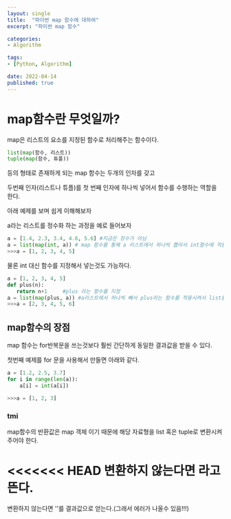 ```yaml
---
layout: single
title:  "파이썬 map 함수에 대하여"
excerpt: "파이썬 map 함수"

categories:
- Algorithm

tags:
- [Python, Algorithm]

date: 2022-04-14
published: true
---
```


# map함수란 무엇일까?

map은 리스트의 요소를 지정된 함수로 처리해주는 함수이다.
```python
list(map(함수, 리스트))
tuple(map(함수, 튜플))
```
등의 형태로 존재하게 되는 map 함수는 두개의 인자를 갖고

두번째 인자(리스트나 튜플)를 첫 번째 인자에 하나씩 넣어서 함수를 수행하는 역할을 한다.

아래 예제를 보며 쉽게 이해해보자

a라는 리스트를 정수화 하는 과정을 예로 들어보자

```python
a = [1.4, 2.3, 3.4, 4.6, 5.6] #지금은 정수가 아님 
a = list(map(int, a)) # map 함수를 통해 a 리스트에서 하나씩 뽑아서 int함수에 적용 시킨 후 list화 한다.
>>>a = [1, 2, 3, 4, 5]
```
물론 int 대신 함수를 지정해서 넣는것도 가능하다.
```python
a = [1, 2, 3, 4, 5]
def plus(n):
   return n+1     #plus 라는 함수를 지정
a = list(map(plus, a)) #a리스트에서 하나씩 빼서 plus라는 함수를 적용시켜서 list를 만들어라
>>>a = [2, 3, 4, 5, 6]
```
## map함수의 장점

map 함수는 for반복문을 쓰는것보다 훨씬 간단하게 동일한 결과값을 받을 수 있다.

첫번째 예제를 for 문을 사용해서 만들면 아래와 같다.
```python
a = [1.2, 2.5, 3.7]
for i in range(len(a)):
    a[i] = int(a[i])

>>>a = [1, 2, 3]
```
### tmi

map함수의 반환값은 map 객체 이기 때문에 해당 자료형을 list 혹은 tuple로 변환시켜주어야 한다.

<<<<<<< HEAD
변환하지 않는다면 <map object>라고 뜬다.
=======
변환하지 않는다면 '<map object>'를 결과값으로 얻는다.(그래서 에러가 나올수 있음!!!)

